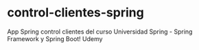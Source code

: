 # control-clientes-spring
App Spring control clientes del curso Universidad Spring - Spring Framework y Spring Boot! Udemy
